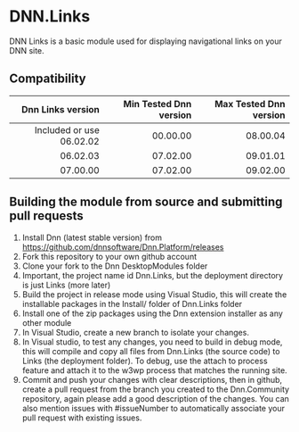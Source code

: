 # DNN.Links
DNN Links is a basic module used for displaying navigational links on your DNN site.

## Compatibility
| Dnn Links version         | Min Tested Dnn version | Max Tested Dnn version |
| -------------------------:| ----------------------:| ----------------------:|
|  Included or use 06.02.02 |               00.00.00 |               08.00.04 |
|                  06.02.03 |               07.02.00 |               09.01.01 |
|                  07.00.00 |               07.02.00 |               09.02.00 |

## Building the module from source and submitting pull requests
1. Install Dnn (latest stable version) from https://github.com/dnnsoftware/Dnn.Platform/releases
2. Fork this repository to your own github account
3. Clone your fork to the Dnn DesktopModules folder
4. Important, the project name id Dnn.Links, but the deployment directory is just Links (more later)
5. Build the project in release mode using Visual Studio, this will create the installable packages in the Install/ folder of Dnn.Links folder
6. Install one of the zip packages using the Dnn extension installer as any other module
7. In Visual Studio, create a new branch to isolate your changes.
8. In Visual studio, to test any changes, you need to build in debug mode, this will compile and copy all files from Dnn.Links (the source code) to Links (the deployment folder). To debug, use the attach to process feature and attach it to the w3wp process that matches the running site.
9. Commit and push your changes with clear descriptions, then in github, create a pull request from the branch you created to the Dnn.Community repository, again please add a good description of the changes. You can also mention issues with #issueNumber to automatically associate your pull request with existing issues.